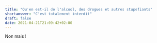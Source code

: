```yaml
---
title: "Qu'en est-il de l'alcool, des drogues et autres stupefiants"
shortanswer: "C'est totalement interdit"
draft: false
date: 2021-04-21T21:09:42+02:00
---
```

Non mais !